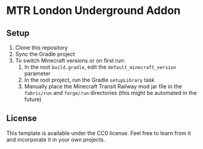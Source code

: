 # MTR London Underground Addon

## Setup

1. Clone this repository
2. Sync the Gradle project
3. To switch Minecraft versions or on first run:
    1. In the root `build.gradle`, edit the `default_minecraft_version` parameter
    2. In the root project, run the Gradle `setupLibrary` task
    3. Manually place the Minecraft Transit Railway mod jar file in the `fabric/run` and `forge/run` directories (this might be automated in the future)

## License

This template is available under the CC0 license. Feel free to learn from it and incorporate it in your own projects.
